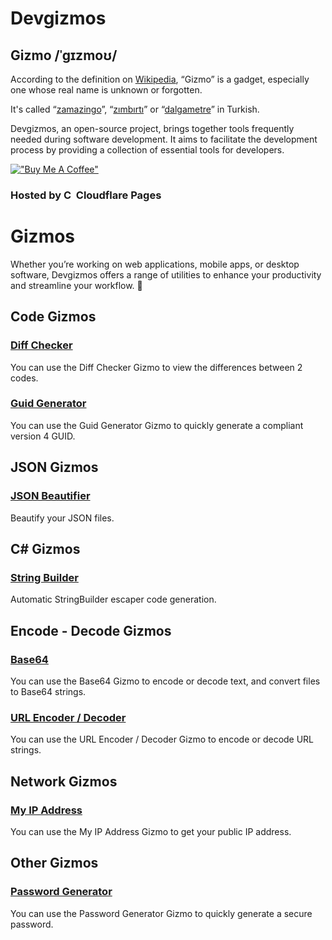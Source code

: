 
# Devgizmos

## Gizmo /ˈɡɪzmoʊ/
According to the definition on [Wikipedia](https://en.wikipedia.org/wiki/Gizmo), “Gizmo” is a gadget, especially one whose real name is unknown or forgotten.

It's called “[zamazingo](https://eksisozluk.com/zamazingo--61113)”, “[zımbırtı](https://eksisozluk.com/zimbirti--60489)” or “[dalgametre](https://eksisozluk.com/dalgametre--93562)” in Turkish.

Devgizmos, an open-source project, brings together tools frequently needed during software development. It aims to facilitate the development process by providing a collection of essential tools for developers.

[!["Buy Me A Coffee"](https://www.buymeacoffee.com/assets/img/custom_images/orange_img.png)](https://www.buymeacoffee.com/mertsarac)

### Hosted by  [<img alt="Cloudflare Pages" width="16" src="https://user-images.githubusercontent.com/23264/106598434-9e719e00-654f-11eb-9e59-6167043cfa01.png">](https://pages.dev)  Cloudflare Pages

# Gizmos
Whether you’re working on web applications, mobile apps, or desktop software, Devgizmos offers a range of utilities to enhance your productivity and streamline your workflow. 🚀

## Code Gizmos
### [Diff Checker](https://devgizmos.com/#/DiffChecker)
You can use the Diff Checker Gizmo to view the differences between 2 codes.
### [Guid Generator](https://devgizmos.com/#/GuidGenerator)
You can use the Guid Generator Gizmo to quickly generate a compliant version 4 GUID.

## JSON Gizmos
### [JSON Beautifier](https://devgizmos.com/#/JSONBeautifier)
Beautify your JSON files.

## C# Gizmos
### [String Builder](https://devgizmos.com/#/StringBuilder)
Automatic StringBuilder escaper code generation.

## Encode - Decode Gizmos
### [Base64](https://devgizmos.com/#/Base64)
You can use the Base64 Gizmo to encode or decode text, and convert files to Base64 strings.
### [URL Encoder / Decoder](https://devgizmos.com/#/URL)
You can use the URL Encoder / Decoder Gizmo to encode or decode URL strings.

## Network Gizmos
### [My IP Address](https://devgizmos.com/#/MyIPAddress)
You can use the My IP Address Gizmo to get your public IP address.

## Other Gizmos
### [Password Generator](https://devgizmos.com/#/PasswordGenerator)
You can use the Password Generator Gizmo to quickly generate a secure password.